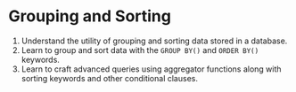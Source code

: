 # Grouping and Sorting

1. Understand the utility of grouping and sorting data stored in a database. 
2. Learn to group and sort data with the `GROUP BY()` and `ORDER BY()` keywords. 
3. Learn to craft advanced queries using aggregator functions along with sorting keywords and other conditional clauses. 

